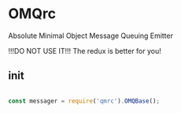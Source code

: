 # OMQrc
Absolute Minimal Object Message Queuing Emitter


!!!DO NOT USE IT!!!
The redux is better for you!

## init

```javascript

const messager = require('qmrc').OMQBase();

```








